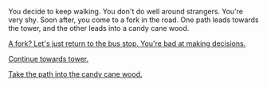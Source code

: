 You decide to keep walking.  You don't do well around strangers.  You're very shy.  Soon after, 
you come to a fork in the road.  One path leads towards the tower, and the other leads into a 
candy cane wood.

[A fork?  Let's just return to the bus stop.  You're bad at making decisions.](../jellybus.md)

[Continue towards tower.](../../walk/walk.md)

[Take the path into the candy cane wood.](candy-cane-wood/candy-cane-wood.md)